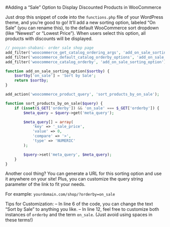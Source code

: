 #Adding a “Sale” Option to Display Discounted Products in WooCommerce

Just drop this snippet of code into the `functions.php` file of your WordPress theme, and you’re good to go! It’ll add a new sorting option, labeled “On Sale” (you can rename this), to the default WooCommerce sort dropdown (like “Newest” or “Lowest Price”). When users select this option, all products with discounts will be displayed.

```php
// pooyan-shabani- order sale shop page
add_filter('woocommerce_get_catalog_ordering_args', 'add_on_sale_sorting_option');
add_filter('woocommerce_default_catalog_orderby_options', 'add_on_sale_sorting_option');
add_filter('woocommerce_catalog_orderby', 'add_on_sale_sorting_option');

function add_on_sale_sorting_option($sortby) {
    $sortby['on_sale'] = 'Sort by Sale';
    return $sortby;
}

add_action('woocommerce_product_query', 'sort_products_by_on_sale');

function sort_products_by_on_sale($query) {
    if (isset($_GET['orderby']) && 'on_sale' === $_GET['orderby']) {
        $meta_query = $query->get('meta_query');

        $meta_query[] = array(
            'key' => '_sale_price',
            'value' => 0,
            'compare' => '>',
            'type' => 'NUMERIC'
        );

        $query->set('meta_query', $meta_query);
    }
}
```

Another cool thing? You can generate a URL for this sorting option and use it anywhere on your site! Plus, you can customize the query string parameter of the link to fit your needs.

For example:
`yourdomain.com/shop/?orderby=on_sale`

Tips for Customization:
– In line 6 of the code, you can change the text “Sort by Sale” to anything you like.
– In line 12, feel free to customize both instances of `orderby` and the term `on_sale`. (Just avoid using spaces in these terms!)
